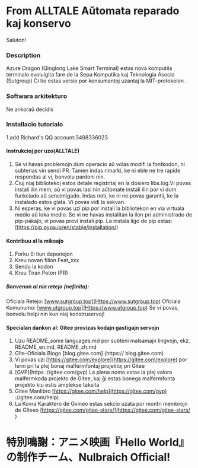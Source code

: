 # From ALLTALE Aŭtomata reparado kaj konservo
Saluton!

### Description
Azure Dragon (Qinglong Lake Smart Terminal) estas nova komputila terminalo evoluigita fare de la Sepa Komputika kaj Teknologia Asocio (Sutgroup) Ĉi tio estas versio por konsumantoj uzantaj la MIT-protokolon .

### Softwara arkitekturo
Ne ankoraŭ decidis


### Installacio tutorialo
1.add Richard's QQ account:3498336023 

#### Instrukcioj por uzo(ALLTALE)

1. Se vi havas problemojn dum operacio aŭ volas modifi la fontkodon, ni subtenas vin sendi PR. Tamen indas rimarki, ke ni eble ne tre rapide respondas al vi, bonvolu pardoni nin.
2. Ĉiuj niaj bibliotekoj estos detale registritaj en la dosiero libs.log.Vi povas instali ilin mem, aŭ vi povas lasi nin aŭtomate instali ilin por vi dum funkciado aŭ sencimigado. Indas noti, ke ni ne povas garantii, ke la instalado estos glata. Vi povas vidi la sekvan.
3. Ni esperas, ke vi povas uzi pip por instali la bibliotekon en via virtuala medio aŭ loka medio. Se vi ne havas instalitan la ilon pri administrado de pip-pakaĵo, vi povas provi instali pip. La instala ligo de pip estas: [https://pip.pypa.io/en/stable/installation/)

#### Kontribuu al la miksaĵo

1. Forku ĉi tiun deponejon
2. Kreu novan filion Feat_xxx
3. Sendu la kodon
4. Kreu Tiran Peton (PR)

##### Bonvenon al nia retejo (nefinita):
Oficiala Retejo: [www.sutgroup.top](Https://www.sutgroup.top)
Oficiala Komunumo: [www.utgroup.top](Https://www.utgroup.top)
Se vi povas, bonvolu helpi nin kun niaj konstruservoj!

#### Specialan dankon al: Gitee provizas kodajn gastigajn servojn

1. Uzu README_some languages.md por subteni malsamajn lingvojn, ekz. README_en.md, README_zh.md
2. Gîte-Oficiala Blogo [blog.gitee.com] (https:// blog.gitee.com)
3. Vi povas uzi [https://gitee.com/explore](https://gitee.com/explore) por lerni pri la plej bonaj malfermfontaj projektoj pri Gitee
4. [GVP](https ://gitee.com/gvp) La plena nomo estas la plej valora malfermkoda projekto de Gitee, kaj ĝi estas bonega malfermfonta projekto kiu estis amplekse taksita
5. Gitee Manlibro [https://gitee.com/help](https://gitee.com/gvp) ://gitee.com/help)
6. La Kovra Karaktero de Gvineo estas sekcio uzata por montri membrojn de Gîteeo [https://gitee.com/gitee-stars/](https://gitee.com/gitee-stars/ )

# 特別鳴謝：アニメ映画『Hello World』の制作チーム、Nulbraich Official!
